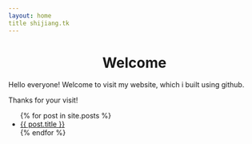 ```yaml
---
layout: home
title shijiang.tk
---
```

# <center> Welcome
  
Hello everyone! Welcome to visit my website, which i built using github.
  
Thanks for your visit!

<ul>
  {% for post in site.posts %}
    <li>
      <a href="{{ post.url }}">{{ post.title }}</a>
    </li>
  {% endfor %}
</ul>
